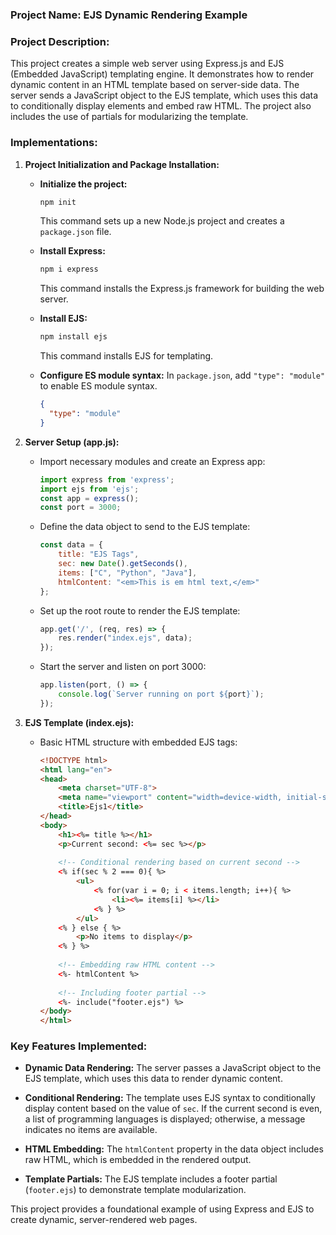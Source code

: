 ### Project Name: EJS Dynamic Rendering Example

### Project Description:
This project creates a simple web server using Express.js and EJS (Embedded JavaScript) templating engine. It demonstrates how to render dynamic content in an HTML template based on server-side data. The server sends a JavaScript object to the EJS template, which uses this data to conditionally display elements and embed raw HTML. The project also includes the use of partials for modularizing the template.

### Implementations:

1. **Project Initialization and Package Installation:**
   - **Initialize the project:**
     ```bash
     npm init
     ```
     This command sets up a new Node.js project and creates a `package.json` file.

   - **Install Express:**
     ```bash
     npm i express
     ```
     This command installs the Express.js framework for building the web server.

   - **Install EJS:**
     ```bash
     npm install ejs
     ```
     This command installs EJS for templating.

   - **Configure ES module syntax:**
     In `package.json`, add `"type": "module"` to enable ES module syntax.
     ```json
     {
       "type": "module"
     }
     ```

2. **Server Setup (app.js):**
   - Import necessary modules and create an Express app:
     ```javascript
     import express from 'express';
     import ejs from 'ejs';
     const app = express();
     const port = 3000;
     ```

   - Define the data object to send to the EJS template:
     ```javascript
     const data = {
         title: "EJS Tags",
         sec: new Date().getSeconds(),
         items: ["C", "Python", "Java"],
         htmlContent: "<em>This is em html text,</em>"
     };
     ```

   - Set up the root route to render the EJS template:
     ```javascript
     app.get('/', (req, res) => {
         res.render("index.ejs", data);
     });
     ```

   - Start the server and listen on port 3000:
     ```javascript
     app.listen(port, () => {
         console.log(`Server running on port ${port}`);
     });
     ```

3. **EJS Template (index.ejs):**
   - Basic HTML structure with embedded EJS tags:
     ```html
     <!DOCTYPE html>
     <html lang="en">
     <head>
         <meta charset="UTF-8">
         <meta name="viewport" content="width=device-width, initial-scale=1.0">
         <title>Ejs1</title>
     </head>
     <body>
         <h1><%= title %></h1>
         <p>Current second: <%= sec %></p>
         
         <!-- Conditional rendering based on current second -->
         <% if(sec % 2 === 0){ %>
             <ul>
                 <% for(var i = 0; i < items.length; i++){ %>
                     <li><%= items[i] %></li>
                 <% } %>
             </ul>
         <% } else { %>
             <p>No items to display</p>
         <% } %>
         
         <!-- Embedding raw HTML content -->
         <%- htmlContent %>
         
         <!-- Including footer partial -->
         <%- include("footer.ejs") %>
     </body>
     </html>
     ```

### Key Features Implemented:
- **Dynamic Data Rendering:**
  The server passes a JavaScript object to the EJS template, which uses this data to render dynamic content.

- **Conditional Rendering:**
  The template uses EJS syntax to conditionally display content based on the value of `sec`. If the current second is even, a list of programming languages is displayed; otherwise, a message indicates no items are available.

- **HTML Embedding:**
  The `htmlContent` property in the data object includes raw HTML, which is embedded in the rendered output.

- **Template Partials:**
  The EJS template includes a footer partial (`footer.ejs`) to demonstrate template modularization.

This project provides a foundational example of using Express and EJS to create dynamic, server-rendered web pages.

